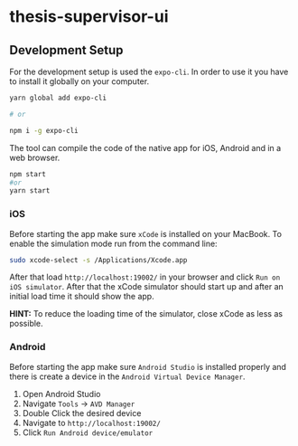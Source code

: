 # thesis-supervisor-ui

## Development Setup

For the development setup is used the `expo-cli`. In order to use it you have to install it globally on your computer.

```bash
yarn global add expo-cli

# or

npm i -g expo-cli
```

The tool can compile the code of the native app for iOS, Android and in a web browser.

```bash
npm start
#or
yarn start
```

### iOS

Before starting the app make sure `xCode` is installed on your MacBook.
To enable the simulation mode run from the command line:

```bash
sudo xcode-select -s /Applications/Xcode.app
```

After that load `http://localhost:19002/` in your browser and click `Run on iOS simulator`. After that the xCode simulator should start up and after an initial load time it should show the app.

**HINT:** To reduce the loading time of the simulator, close xCode as less as possible.

### Android

Before starting the app make sure `Android Studio` is installed properly and there is create a device in the `Android Virtual Device Manager`.

1. Open Android Studio
2. Navigate `Tools` -> `AVD Manager`
3. Double Click the desired device
4. Navigate to `http://localhost:19002/`
5. Click `Run Android device/emulator`
